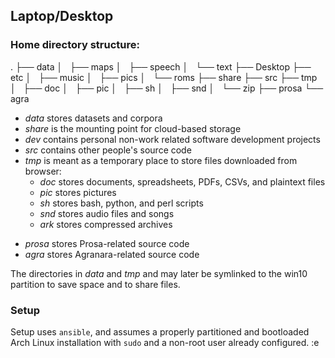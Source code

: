 ## Laptop/Desktop

### Home directory structure:
.
├── data
│   ├── maps
│   ├── speech
│   └── text
├── Desktop
├── etc
│   ├── music
│   ├── pics
│   └── roms
├── share
├── src
├── tmp
│   ├── doc
│   ├── pic
│   ├── sh
│   ├── snd
│   └── zip
├── prosa
└── agra


* *data* stores datasets and corpora
* *share* is the mounting point for cloud-based storage
* *dev* contains personal non-work related software development projects
* *src* contains other people's source code
* *tmp* is meant as a temporary place to store files downloaded from browser:
  + *doc* stores documents, spreadsheets, PDFs, CSVs, and plaintext files
  + *pic* stores pictures
  + *sh* stores bash, python, and perl scripts
  + *snd* stores audio files and songs
  + *ark* stores compressed archives
- *prosa* stores Prosa-related source code
- *agra* stores Agranara-related source code

The directories in *data* and *tmp* and may later be symlinked to the win10 
partition to save space and to share files.

### Setup

Setup uses `ansible`, and assumes a properly partitioned and bootloaded Arch 
Linux installation with `sudo` and a non-root user already configured. :e

